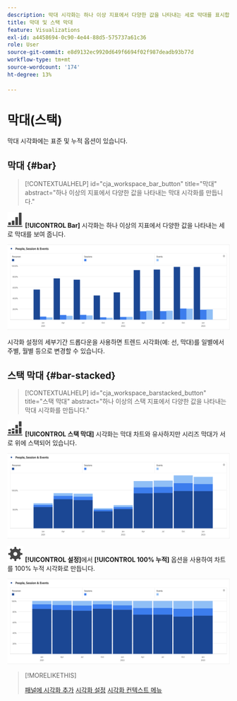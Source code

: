```yaml
---
description: 막대 시각화는 하나 이상 지표에서 다양한 값을 나타내는 세로 막대를 표시합니다.
title: 막대 및 스택 막대
feature: Visualizations
exl-id: a4458694-0c90-4e44-88d5-575737a61c36
role: User
source-git-commit: e8d9132ec9920d649f6694f02f987deadb93b77d
workflow-type: tm+mt
source-wordcount: '174'
ht-degree: 13%

---
```


# 막대(스택)

막대 시각화에는 표준 및 누적 옵션이 있습니다.

## 막대 {#bar}

<!-- markdownlint-disable MD034 -->

>[!CONTEXTUALHELP]
>id="cja_workspace_bar_button"
>title="막대"
>abstract="하나 이상의 지표에서 다양한 값을 나타내는 막대 시각화를 만듭니다."

<!-- markdownlint-enable MD034 -->


![GraphBarVertical](/help/assets/icons/GraphBarVertical.svg) **[!UICONTROL Bar]** 시각화는 하나 이상의 지표에서 다양한 값을 나타내는 세로 막대를 보여 줍니다.

![페이지 보기 수, 방문 횟수, 시작 횟수 및 종료 횟수 등 여러 지표를 표시하는 가상 막대 시각화.](assets/bar.png)

시각화 설정의 세부기간 드롭다운을 사용하면 트렌드 시각화(예: 선, 막대)를 일별에서 주별, 월별 등으로 변경할 수 있습니다.

## 스택 막대 {#bar-stacked}

<!-- markdownlint-disable MD034 -->

>[!CONTEXTUALHELP]
>id="cja_workspace_barstacked_button"
>title="스택 막대"
>abstract="하나 이상의 스택 지표에서 다양한 값을 나타내는 막대 시각화를 만듭니다."

<!-- markdownlint-enable MD034 -->


![GraphBarVerticalStacked](/help/assets/icons/GraphBarVerticalStacked.svg) **[!UICONTROL 스택 막대]** 시각화는 막대 차트와 유사하지만 시리즈 막대가 서로 위에 스택되어 있습니다.

![여러 지표를 표시하는 스택 막대 차트.](assets/bar-stacked.png)

![설정](/help/assets/icons/Setting.svg) **[!UICONTROL 설정]**&#x200B;에서 **[!UICONTROL 100% 누적]** 옵션을 사용하여 차트를 100% 누적 시각화로 만듭니다.

![100% 누적 가로 막대형 차트](assets/bar-stacked100.png)

>[!MORELIKETHIS]
>
>[패널에 시각화 추가](/help/analysis-workspace/visualizations/freeform-analysis-visualizations.md#add-visualizations-to-a-panel)
>[시각화 설정](/help/analysis-workspace/visualizations/freeform-analysis-visualizations.md#settings)
>[시각화 컨텍스트 메뉴](/help/analysis-workspace/visualizations/freeform-analysis-visualizations.md#context-menu)
>

